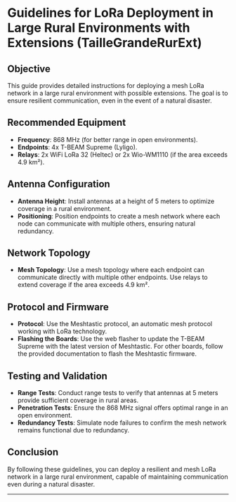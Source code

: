 # Guidelines for LoRa Deployment in Large Rural Environments with Extensions (TailleGrandeRurExt)

## Objective

This guide provides detailed instructions for deploying a mesh LoRa network in a large rural environment with possible extensions. The goal is to ensure resilient communication, even in the event of a natural disaster.

## Recommended Equipment

- **Frequency**: 868 MHz (for better range in open environments).
- **Endpoints**: 4x T-BEAM Supreme (Lyligo).
- **Relays**: 2x WiFi LoRa 32 (Heltec) or 2x Wio-WM1110 (if the area exceeds 4.9 km²).

## Antenna Configuration

- **Antenna Height**: Install antennas at a height of 5 meters to optimize coverage in a rural environment.
- **Positioning**: Position endpoints to create a mesh network where each node can communicate with multiple others, ensuring natural redundancy.

## Network Topology

- **Mesh Topology**: Use a mesh topology where each endpoint can communicate directly with multiple other endpoints. Use relays to extend coverage if the area exceeds 4.9 km².

## Protocol and Firmware

- **Protocol**: Use the Meshtastic protocol, an automatic mesh protocol working with LoRa technology.
- **Flashing the Boards**: Use the web flasher to update the T-BEAM Supreme with the latest version of Meshtastic. For other boards, follow the provided documentation to flash the Meshtastic firmware.

## Testing and Validation

- **Range Tests**: Conduct range tests to verify that antennas at 5 meters provide sufficient coverage in rural areas.
- **Penetration Tests**: Ensure the 868 MHz signal offers optimal range in an open environment.
- **Redundancy Tests**: Simulate node failures to confirm the mesh network remains functional due to redundancy.

## Conclusion

By following these guidelines, you can deploy a resilient and mesh LoRa network in a large rural environment, capable of maintaining communication even during a natural disaster.

---